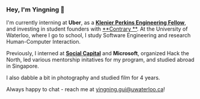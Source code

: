 ### Hey, I'm Yingning 👋

I'm currently interning at **Uber**, as a [**Klenier Perkins Engineering Fellow**](http://fellows.kleinerperkins.com/), and investing in student founders with [**Contrary **](https://contrarycap.com/). At the University of Waterloo, where I go to school, I study Software Engineering and research Human-Computer Interaction.

Previously, I interned at [**Social Capital**](https://www.socialcapital.com/) and **Microsoft**, organized Hack the North, led various mentorship initatives for my program, and studied abroad in Singapore.

I also dabble a bit in photography and studied film for 4 years.

Always happy to chat - reach me at yingning.gui@uwaterloo.ca! 
